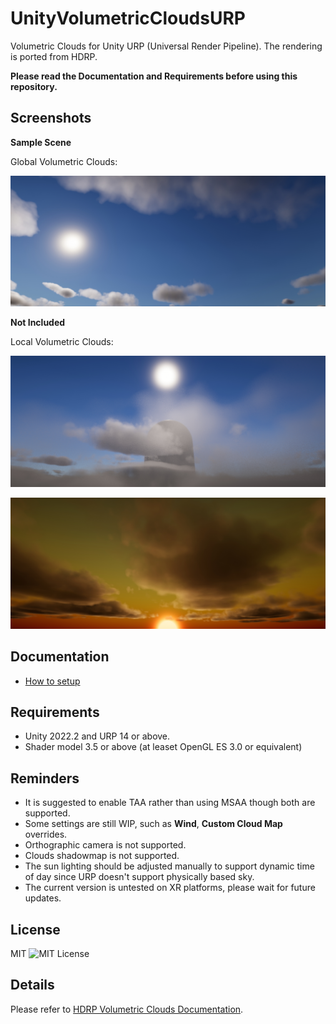 UnityVolumetricCloudsURP
=============
 
 Volumetric Clouds for Unity URP (Universal Render Pipeline). The rendering is ported from HDRP.
 
 **Please read the Documentation and Requirements before using this repository.**
 
Screenshots
------------
**Sample Scene**
 
Global Volumetric Clouds:
 
 ![GlobalVolumetricClouds](./Documentation/Images/Showcases/GlobalClouds.jpg)
 
**Not Included**
 
Local Volumetric Clouds:
 
 ![LocalVolumetricClouds1](./Documentation/Images/Showcases/LocalClouds1.jpg)
 
 ![LocalVolumetricClouds2](./Documentation/Images/Showcases/LocalClouds2.jpg)
 
Documentation
------------
- [How to setup](./Documentation/Setup.md)
 
Requirements
------------
- Unity 2022.2 and URP 14 or above.
- Shader model 3.5 or above (at leaset OpenGL ES 3.0 or equivalent)
 
Reminders
------------
- It is suggested to enable TAA rather than using MSAA though both are supported.
- Some settings are still WIP, such as **Wind**, **Custom Cloud Map** overrides.
- Orthographic camera is not supported.
- Clouds shadowmap is not supported.
- The sun lighting should be adjusted manually to support dynamic time of day since URP doesn't support physically based sky.
- The current version is untested on XR platforms, please wait for future updates.
 
License
------------
MIT
![MIT License](http://img.shields.io/badge/license-MIT-blue.svg?style=flat)
 
Details
------------
Please refer to [HDRP Volumetric Clouds Documentation](https://docs.unity3d.com/Packages/com.unity.render-pipelines.high-definition@14.0/manual/Override-Volumetric-Clouds.html#properties).
 